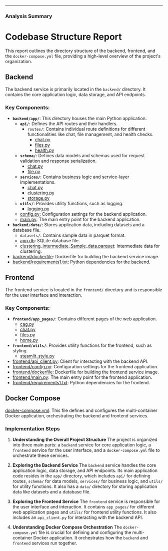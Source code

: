 

---


### Analysis Summary

# Codebase Structure Report

This report outlines the directory structure of the backend, frontend, and the `docker-compose.yml` file, providing a high-level overview of the project's organization.

## Backend

The backend service is primarily located in the `backend/` directory. It contains the core application logic, data storage, and API endpoints.

### Key Components:

*   **`backend/app/`**: This directory houses the main Python application.
    *   **`api/`**: Defines the API routes and their handlers.
        *   `routes/`: Contains individual route definitions for different functionalities like chat, file management, and health checks.
            *   [chat.py](file:backend/app/api/routes/chat.py)
            *   [files.py](file:backend/app/api/routes/files.py)
            *   [health.py](file:backend/app/api/routes/health.py)
    *   **`schema/`**: Defines data models and schemas used for request validation and response serialization.
        *   [chat.py](file:backend/app/schema/chat.py)
        *   [file.py](file:backend/app/schema/file.py)
    *   **`services/`**: Contains business logic and service-layer implementations.
        *   [chat.py](file:backend/app/services/chat.py)
        *   [clustering.py](file:backend/app/services/clustering.py)
        *   [storage.py](file:backend/app/services/storage.py)
    *   **`utils/`**: Provides utility functions, such as logging.
        *   [logging.py](file:backend/app/utils/logging.py)
    *   [config.py](file:backend/app/config.py): Configuration settings for the backend application.
    *   [main.py](file:backend/app/main.py): The main entry point for the backend application.
*   **`backend/data/`**: Stores application data, including datasets and a database file.
    *   `datasets/`: Contains sample data in parquet format.
    *   [app.db](file:backend/data/app.db): SQLite database file.
    *   [clustering_intermediate_Sample_data.parquet](file:backend/data/clustering_intermediate_Sample_data.parquet): Intermediate data for clustering.
*   [backend/dockerfile](file:backend/dockerfile): Dockerfile for building the backend service image.
*   [backend/requirements1.txt](file:backend/requirements1.txt): Python dependencies for the backend.

## Frontend

The frontend service is located in the `frontend/` directory and is responsible for the user interface and interaction.

### Key Components:

*   **`frontend/app_pages/`**: Contains different pages of the web application.
    *   [cag.py](file:frontend/app_pages/cag.py)
    *   [chat.py](file:frontend/app_pages/chat.py)
    *   [files.py](file:frontend/app_pages/files.py)
    *   [home.py](file:frontend/app_pages/home.py)
*   **`frontend/utils/`**: Provides utility functions for the frontend, such as styling.
    *   [steamlit_style.py](file:frontend/app/utils/steamlit_style.py)
*   [frontend/api_client.py](file:frontend/api_client.py): Client for interacting with the backend API.
*   [frontend/config.py](file:frontend/config.py): Configuration settings for the frontend application.
*   [frontend/dockerfile](file:frontend/dockerfile): Dockerfile for building the frontend service image.
*   [frontend/main.py](file:frontend/main.py): The main entry point for the frontend application.
*   [frontend/requirements1.txt](file:frontend/requirements1.txt): Python dependencies for the frontend.

## Docker Compose

[docker-compose.yml](file:docker-compose.yml): This file defines and configures the multi-container Docker application, orchestrating the backend and frontend services.

### Implementation Steps

1. **Understanding the Overall Project Structure**
   The project is organized into three main parts: a `backend` service for core application logic, a `frontend` service for the user interface, and a `docker-compose.yml` file to orchestrate these services.

2. **Exploring the Backend Service**
   The `backend` service handles the core application logic, data storage, and API endpoints. Its main application code resides in the `app/` directory, which includes `api/` for defining routes, `schema/` for data models, `services/` for business logic, and `utils/` for utility functions. It also has a `data/` directory for storing application data like datasets and a database file.

3. **Exploring the Frontend Service**
   The `frontend` service is responsible for the user interface and interaction. It contains `app_pages/` for different web application pages and `utils/` for frontend utility functions. It also includes an `api_client.py` for interacting with the backend API.

4. **Understanding Docker Compose Orchestration**
   The `docker-compose.yml` file is crucial for defining and configuring the multi-container Docker application. It orchestrates how the `backend` and `frontend` services run together.

